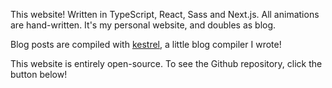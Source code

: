 This website! Written in TypeScript, React, Sass and Next.js. All animations are hand-written. It's my personal website, and doubles as blog.

Blog posts are compiled with [kestrel](https://github.com/kbmackenzie/kestrel), a little blog compiler I wrote! 

This website is entirely open-source. To see the Github repository, click the button below!
